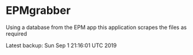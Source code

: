 # EPMgrabber
Using a database from the EPM app this application scrapes the files as required


Latest backup: Sun Sep 1 21:16:01 UTC 2019
